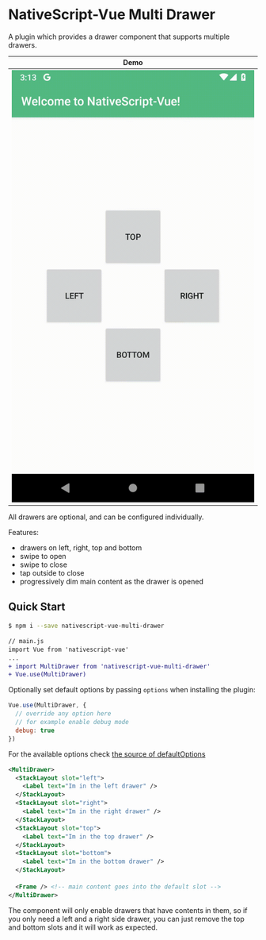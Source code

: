 # NativeScript-Vue Multi Drawer

A plugin which provides a drawer component that supports multiple drawers.

| Demo                                        |
| ------------------------------------------- |
| ![Multi Drawer Demo](multi-drawer-demo.gif) |

All drawers are optional, and can be configured individually.

Features:
 * drawers on left, right, top and bottom
 * swipe to open
 * swipe to close
 * tap outside to close
 * progressively dim main content as the drawer is opened
 
 ## Quick Start
 
 ```bash
$ npm i --save nativescript-vue-multi-drawer
 ```
 

```diff
// main.js
import Vue from 'nativescript-vue'
...
+ import MultiDrawer from 'nativescript-vue-multi-drawer'
+ Vue.use(MultiDrawer)
```

Optionally set default options by passing `options` when installing the plugin:
```js
Vue.use(MultiDrawer, { 
  // override any option here
  // for example enable debug mode
  debug: true
})
```

For the available options check [the source of defaultOptions](https://github.com/nativescript-vue/nativescript-vue-multi-drawer/blob/98df9f4d342ebae12c761e45f4f23f68c15fb094/index.js#L5-L76)

```xml
<MultiDrawer>
  <StackLayout slot="left">
    <Label text="Im in the left drawer" />  
  </StackLayout>
  <StackLayout slot="right">
    <Label text="Im in the right drawer" />  
  </StackLayout>
  <StackLayout slot="top">
    <Label text="Im in the top drawer" />  
  </StackLayout>
  <StackLayout slot="bottom">
    <Label text="Im in the bottom drawer" />  
  </StackLayout>
  
  <Frame /> <!-- main content goes into the default slot -->
</MultiDrawer>
```

The component will only enable drawers that have contents in them, so if you only need a left and a right side drawer, you can just remove the top and bottom slots and it will work as expected.

